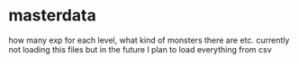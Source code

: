 # masterdata

how many exp for each level, what kind of monsters there are etc.
currently not loading this files but in the future I plan to load everything from csv
